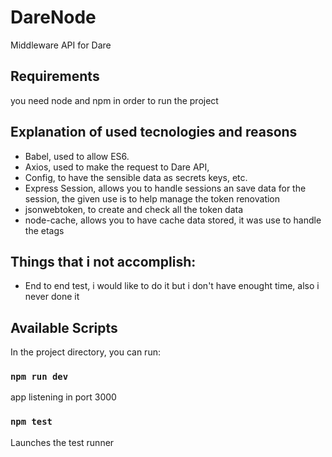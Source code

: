 # DareNode
Middleware API for Dare

## Requirements
  you need node and npm in order to run the project

## Explanation of used tecnologies and reasons

- Babel, used to allow ES6.
- Axios, used to make the request to Dare API,
- Config, to have the sensible data as secrets keys, etc.
- Express Session, allows you to handle sessions an save data for the session, the given use is to help manage the token renovation
- jsonwebtoken, to create and check all the token data
- node-cache, allows you to have cache data stored, it was use to handle the etags

## Things that i not accomplish:

- End to end test, i would like to do it but i don't have enought time, also i never done it

## Available Scripts

In the project directory, you can run:

### `npm run dev`

app listening in port 3000

### `npm test`

Launches the test runner 
